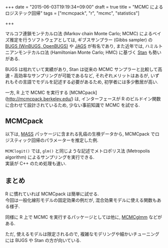 +++
date = "2015-06-03T19:19:34+09:00"
draft = true
title = "MCMC によるロジステック回帰"
tags = ["mcmcpack", "r", "mcmc", "statistics"]

+++

マルコフ連鎖モンテカルロ法 (Markov chain Monte Carlo; MCMC) によるベイズ推定を行うソフトウェアとしては, ギブスサンプラー (Gibbs sampler) の [BUGS (WinBUGS, OpenBUGS)](http://www.mrc-bsu.cam.ac.uk/software/bugs/) や [JAGS](http://mcmc-jags.sourceforge.net/) が有名であり, また近年では, ハミルトニアンモンテカルロ法 (Hamiltonian Monte Carlo; HMC) に基づく [Stan](http://mc-stan.org/) も勢いがある.

BUGS は枯れていて実績があり, Stan は従来の MCMC サンプラーと比較して高速・高効率なサンプリングが可能であるなど, それぞれメリットはあるが, いずれもその言語でモデルを記述する必要があるため, 初学者には多少敷居が高い.

一方, R 上で MCMC を実行する [MCMCpack] (http://mcmcpack.berkeley.edu/) は, インターフェースが R のビルドイン関数に合わせて設計されているため, 少ない事前知識で MCMC を試せる.

MCMCpack
--------

以下は, [MASS](http://cran.r-project.org/web/packages/MASS/index.html) パッケージに含まれる乳癌の生検データから, MCMCpack でロジスティック回帰のパラメーターを推定した例.

<script src="https://gist.github.com/dceoy/3c858d4769cd2991ed71.js?file=mcmc_logit.R"></script>

`MCMClogit()` では, `glm()` と同じような記述でメトロポリス法 (Metropolis algorithm) によるサンプリングを実行できる.  
実装が C++ のため処理も速い.

まとめ
------

R に慣れていれば MCMCpack は簡単に試せる.  
今回は一般化線形モデルの固定効果の例だが, 混合効果モデルに使える関数もある様子.

同様に R 上で MCMC を実行するパッケージとしては他に, [MCMCglmm](http://cran.r-project.org/web/packages/MCMCglmm/index.html) などがある.

ただ, 使えるモデルは限定されるので, 複雑なモデリングや細かいチューニングには BUGS や Stan の方が向いている.

<script>
  amzn_assoc_default_search_key = "マルコフ連鎖モンテカルロ";
</script>
